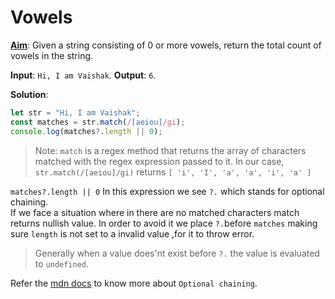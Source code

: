 # Vowels

**<u>Aim</u>**: Given a string consisting of 0 or more vowels, return the total count of vowels in the string.

**Input**: `Hi, I am Vaishak`.
**Output**: `6`.

**Solution**: 
```ts
let str = "Hi, I am Vaishak";
const matches = str.match(/[aeiou]/gi);
console.log(matches?.length || 0);
```

>Note: `match` is a regex method that returns the array of characters matched with the regex expression passed to it.
In our case, `str.match(/[aeiou]/gi)` returns `[ 'i', 'I', 'a', 'a', 'i', 'a' ]`

`matches?.length || 0` In this expression we see `?.` which stands for optional chaining. <br>
If we face a situation where in there are no matched characters match returns nullish value. In order to avoid it we place `?.`before `matches` making sure `length` is not set to a invalid value ,for it to throw error. 

>Generally when a value does'nt exist before `?.` the value is evaluated to `undefined`. 

Refer the [mdn docs](https://developer.mozilla.org/en-US/docs/Web/JavaScript/Reference/Operators/Optional_chaining) to know more about `Optional chaining`.

